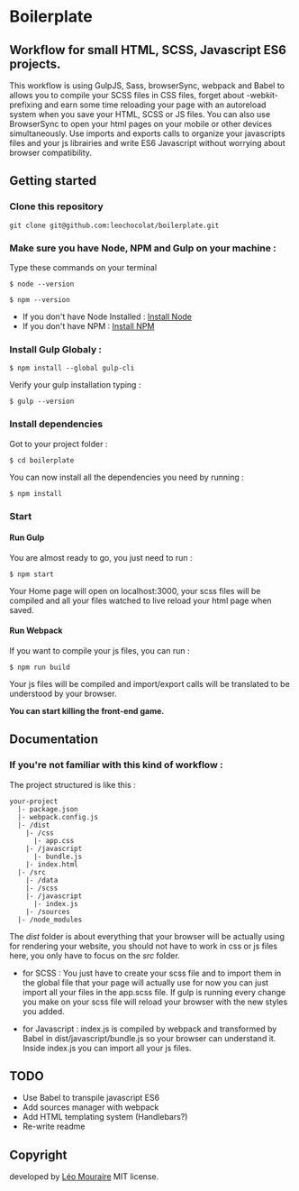 # Boilerplate
## Workflow for small HTML, SCSS, Javascript ES6 projects.

This workflow is using GulpJS, Sass, browserSync, webpack and Babel to allows you to compile your SCSS files in CSS files, forget about -webkit- prefixing and earn some time reloading your page with an autoreload system when you save your HTML, SCSS or JS files. 
You can also use BrowserSync to open your html pages on your mobile or other devices simultaneously.
Use imports and exports calls to organize your javascripts files and your js librairies and write ES6 Javascript without worrying about browser compatibility. 

## Getting started


### Clone this repository

```
git clone git@github.com:leochocolat/boilerplate.git
```

### Make sure you have Node, NPM and Gulp on your machine :

Type these commands on your terminal 
```
$ node --version
```
```
$ npm --version
```

* If you don't have Node Installed : 
[Install Node](https://nodejs.org/en/download/) 
* If you don't have NPM : 
[Install NPM](https://www.npmjs.com/get-npm) 

### Install Gulp Globaly :
```
$ npm install --global gulp-cli
```

Verify your gulp installation typing :
```
$ gulp --version
```

### Install dependencies

Got to your project folder : 
```
$ cd boilerplate
```
You can now install all the dependencies you need by running : 
```
$ npm install
```

### Start

#### Run Gulp
You are almost ready to go, you just need to run : 
```
$ npm start
```
Your Home page will open on localhost:3000, your scss files will be compiled and all your files watched to live reload your html page when saved.

#### Run Webpack

If you want to compile your js files, you can run :
```
$ npm run build
```

Your js files will be compiled and import/export calls will be translated to be understood by your browser.

**You can start killing the front-end game.**

## Documentation

### If you're not familiar with this kind of workflow : 

The project structured is like this : 
```
your-project
  |- package.json
  |- webpack.config.js
  |- /dist
    |- /css
      |- app.css
    |- /javascript
      |- bundle.js
    |- index.html
  |- /src
    |- /data
    |- /scss
    |- /javascript
      |- index.js
    |- /sources
  |- /node_modules
```
The *dist* folder is about everything that your browser will be actually using for rendering your website, you should not have to work in css or js files here, you only have to focus on the *src* folder.

* for SCSS : You just have to create your scss file and to import them in the global file that your page will actually use for now you can just import all your files in the app.scss file. If gulp is running every change you make on your scss file will reload your browser with the new styles you added. 

* for Javascript : index.js is compiled by webpack and transformed by Babel in dist/javascript/bundle.js so your browser can understand it. Inside index.js you can import all your js files.  

## TODO

* Use Babel to transpile javascript ES6
* Add sources manager with webpack
* Add HTML templating system (Handlebars?)
* Re-write readme

## Copyright

developed by [Léo Mouraire](https://leomouraire.com)
MIT license.

